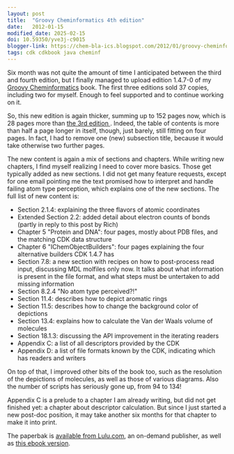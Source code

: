 ```yaml
---
layout: post
title:  "Groovy Cheminformatics 4th edition"
date:   2012-01-15
modified_date: 2025-02-15
doi: 10.59350/yve3j-c9015
blogger-link: https://chem-bla-ics.blogspot.com/2012/01/groovy-cheminformatics-4th-edition.html
tags: cdk cdkbook java cheminf
---
```


Six month was not quite the amount of time I anticipated between the third and fourth edition, but I finally managed
to upload edition 1.4.7-0 of my [Groovy Cheminformatics](http://www.lulu.com/product/paperback/groovy-cheminformatics-with-the-chemistry-development-kit/18825420)
book. The first three editions sold 37 copies, including two for myself. Enough to feel supported and to continue working on it.

So, this new edition is again thicker, summing up to 152 pages now, which is 28 pages more than
[the 3rd edition <i class="fa-solid fa-recycle fa-xs"></i>](https://chem-bla-ics.linkedchemistry.info/2011/07/31/groovy-cheminformatics-3rd-edition.html). Indeed, the table of contents
is more than half a page longer in itself, though, just barely, still fitting on four pages. In fact, I had to remove one (new)
subsection title, because it would take otherwise two further pages.

The new content is again a mix of sections and chapters. While writing new chapters, I find myself realizing I need to cover
more basics. Those get typically added as new sections. I did not get many feature requests, except for one email pointing me
the text promised how to interpret and handle failing atom type perception, which explains one of the new sections.
The full list of new content is:

* Section 2.1.4: explaining the three flavors of atomic coordinates
* Extended Section 2.2: added detail about electron counts of bonds (partly in reply to this post by Rich)
* Chapter 5 "Protein and DNA": four pages, mostly about PDB files, and the matching CDK data structure
* Chapter 6 "IChemObjectBuilders": four pages explaining the four alternative builders CDK 1.4.7 has
* Section 7.8: a new section with recipes on how to post-process read input, discussing MDL molfiles only now. It talks about what information is present in the file format, and what steps must be untertaken to add missing information
* Section 8.2.4 "No atom type perceived?!"
* Section 11.4: describes how to depict aromatic rings
* Section 11.5: describes how to change the background color of depictions
* Section 13.4: explains how to calculate the Van der Waals volume of molecules
* Section 18.1.3: discussing the API improvement in the iterating readers
* Appendix C: a list of all descriptors provided by the CDK
* Appendix D: a list of file formats known by the CDK, indicating which has readers and writers

On top of that, I improved other bits of the book too, such as the resolution of the depictions of molecules,
as well as those of various diagrams. Also the number of scripts has seriously gone up, from 94 to 134!

Appendix C is a prelude to a chapter I am already writing, but did not get finished yet: a chapter about
descriptor calculation. But since I just started a new post-doc position, it may take another six months
for that chapter to make it into print.

The paperbak is [available from Lulu.com](http://www.lulu.com/product/paperback/groovy-cheminformatics-with-the-chemistry-development-kit/18825420),
an on-demand publisher, as well as [this ebook version](http://www.lulu.com/product/ebook/groovy-cheminformatics-with-the-chemistry-development-kit/18825437).
